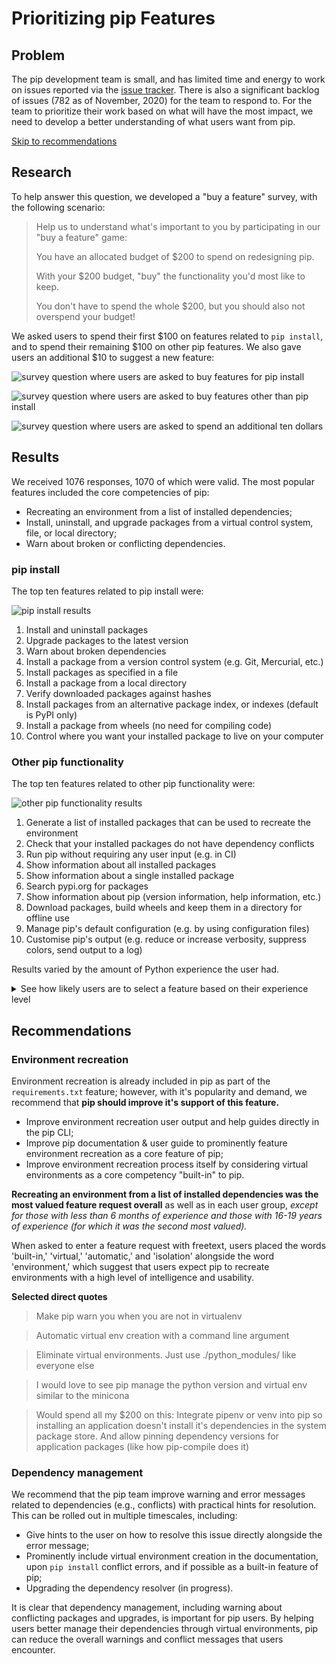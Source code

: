 # Prioritizing pip Features

## Problem

The pip development team is small, and has limited time and energy to work on issues reported via the [issue tracker](https://github.com/pypa/pip/issues). There is also a significant backlog of issues (782 as of November, 2020) for the team to respond to.
For the team to prioritize their work based on what will have the most impact, we need to develop a better understanding of what users want from pip.

[Skip to recommendations](#recommendations)

## Research

To help answer this question, we developed a "buy a feature" survey, with the following scenario:

<blockquote>
Help us to understand what's important to you by participating in our "buy a feature" game:

You have an allocated budget of $200 to spend on redesigning pip.

With your $200 budget, "buy" the functionality you'd most like to keep.

You don't have to spend the whole $200, but you should also not overspend your budget!

</blockquote>

We asked users to spend their first $100 on features related to `pip install`, and to spend their remaining $100 on other pip features. We also gave users an additional $10 to suggest a new feature:

![survey question where users are asked to buy features for pip install](https://i.imgur.com/2QShgYo.png)

![survey question where users are asked to buy features other than pip install](https://i.imgur.com/sY8gdXD.png)

![survey question where users are asked to spend an additional ten dollars](https://i.imgur.com/hvgjdEG.png)

## Results

We received 1076 responses, 1070 of which were valid. The most popular features included the core competencies of pip:

- Recreating an environment from a list of installed dependencies;
- Install, uninstall, and upgrade packages from a virtual control system, file, or local directory;
- Warn about broken or conflicting dependencies.

### pip install

The top ten features related to pip install were:

![pip install results](https://i.imgur.com/1rNIOB7.png)

1. Install and uninstall packages
2. Upgrade packages to the latest version
3. Warn about broken dependencies
4. Install a package from a version control system (e.g. Git, Mercurial, etc.)
5. Install packages as specified in a file
6. Install a package from a local directory
7. Verify downloaded packages against hashes
8. Install packages from an alternative package index, or indexes (default is PyPI only)
9. Install a package from wheels (no need for compiling code)
10. Control where you want your installed package to live on your computer

### Other pip functionality

The top ten features related to other pip functionality were:

![other pip functionality results](https://i.imgur.com/xrp9XWw.png)

1. Generate a list of installed packages that can be used to recreate the environment
2. Check that your installed packages do not have dependency conflicts
3. Run pip without requiring any user input (e.g. in CI)
4. Show information about all installed packages
5. Show information about a single installed package
6. Search pypi.org for packages
7. Show information about pip (version information, help information, etc.)
8. Download packages, build wheels and keep them in a directory for offline use
9. Manage pip's default configuration (e.g. by using configuration files)
10. Customise pip's output (e.g. reduce or increase verbosity, suppress colors, send output to a log)

Results varied by the amount of Python experience the user had.

<details>
<summary>See how likely users are to select a feature based on their experience level</summary>

#### Verify downloaded packages against hashes

![screenshot of verify downloaded packages against hashes](https://i.imgur.com/oVHOGBQ.png)

#### Warn about broken dependencies

![Screenshot of Warn about broken dependencies](https://i.imgur.com/uNv2tnG.png)

#### Upgrade packages to the latest version

![Screenshot of Upgrade packages to the latest version](https://i.imgur.com/pQgCLBO.png)

#### Install packages from an alternative package index, or indexes

![Screenshot of Install packages from an alternative package index, or indexes](https://i.imgur.com/E1LnTBt.png)

#### Install packages as specified in a file

![Screenshot of Install packages as specified in a file](https://i.imgur.com/87uh4xp.png)

#### Install and uninstall packages

![Screenshot of Install and uninstall packages](https://i.imgur.com/GRsazBy.png)

#### Install packages from a version control system

![Screenshot of Install packages from a version control system](https://i.imgur.com/iW7d0Sq.png)

#### Install a package from wheels

![Screenshot of Install a package from wheels](https://i.imgur.com/9DMBfNL.png)

#### Install apackage from a local directory

![Screenshot of Install apackage from a local directory](https://i.imgur.com/Jp95rak.png)

#### Control where you want your installed package to live on your computer

![Screenshot of Control where you want your installed package to live on your computer](https://i.imgur.com/32fpww2.png)

</details>

## Recommendations

### Environment recreation

Environment recreation is already included in pip as part of the `requirements.txt` feature; however, with it's popularity and demand, we recommend that **pip should improve it's support of this feature.**

- Improve environment recreation user output and help guides directly in the pip CLI;
- Improve pip documentation & user guide to prominently feature environment recreation as a core feature of pip;
- Improve environment recreation process itself by considering virtual environments as a core competency "built-in" to pip.

**Recreating an environment from a list of installed dependencies was the most valued feature request overall** as well as in each user group, _except for those with less than 6 months of experience and those with 16-19 years of experience (for which it was the second most valued)._

When asked to enter a feature request with freetext, users placed the words 'built-in,' 'virtual,' 'automatic,' and 'isolation' alongside the word 'environment,' which suggest that users expect pip to recreate environments with a high level of intelligence and usability.

**Selected direct quotes**

> Make pip warn you when you are not in virtualenv

> Automatic virtual env creation with a command line argument

> Eliminate virtual environments. Just use ./python_modules/ like everyone else

> I would love to see pip manage the python version and virtual env similar to the minicona

> Would spend all my $200 on this: Integrate pipenv or venv into pip so installing an application doesn't install it's dependencies in the system package store. And allow pinning dependency versions for application packages (like how pip-compile does it)

### Dependency management

We recommend that the pip team improve warning and error messages related to dependencies (e.g., conflicts) with practical hints for resolution. This can be rolled out in multiple timescales, including:

- Give hints to the user on how to resolve this issue directly alongside the error message;
- Prominently include virtual environment creation in the documentation, upon `pip install` conflict errors, and if possible as a built-in feature of pip;
- Upgrading the dependency resolver (in progress).

It is clear that dependency management, including warning about conflicting packages and upgrades, is important for pip users. By helping users better manage their dependencies through virtual environments, pip can reduce the overall warnings and conflict messages that users encounter.

